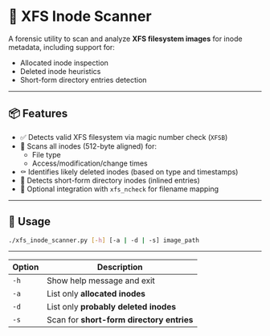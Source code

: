 # 🧠 XFS Inode Scanner

A forensic utility to scan and analyze **XFS filesystem images** for inode metadata, including support for:

- Allocated inode inspection  
- Deleted inode heuristics  
- Short-form directory entries detection

---

## 📦 Features

- ✅ Detects valid XFS filesystem via magic number check (`XFSB`)
- 📁 Scans all inodes (512-byte aligned) for:
  - File type
  - Access/modification/change times
- ⚰️ Identifies likely deleted inodes (based on type and timestamps)
- 📂 Detects short-form directory inodes (inlined entries)
- 🧾 Optional integration with `xfs_ncheck` for filename mapping

---

## 📖 Usage

```bash
./xfs_inode_scanner.py [-h] [-a | -d | -s] image_path
```
---

| Option              | Description                                                                                       |
| ------------------- | ------------------------------------------------------------------------------------------------- |
| `-h` | Show help message and exit                                                                        |
| `-a` | List only **allocated inodes**     |
| `-d` | List only **probably deleted inodes**  |
| `-s` | Scan for **short-form directory entries**  |

